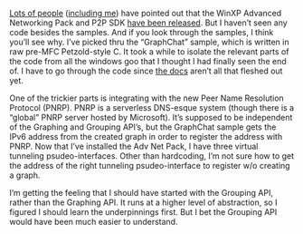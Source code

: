 [Lots of people](http://www.feedster.com/search.php?q=p2p+SDK+XP)
([including
me](http://devhawk.net/2003/07/29/p2p-advanced-network-pack-for-winxp/)) have
pointed out that the WinXP Advanced Networking Pack and P2P SDK [have
been released](http://msdn.microsoft.com/downloads/list/winxppeer.asp).
But I haven’t seen any code besides the samples. And if you look through
the samples, I think you’ll see why. I’ve picked thru the “GraphChat”
sample, which is written in raw pre-MFC Petzold-style C. It took a while
to isolate the relevant parts of the code from all the windows goo that
I thought I had finally seen the end of. I have to go through the code
since [the
docs](http://msdn.microsoft.com/library/en-us/p2psdk/p2p/portal.asp)
aren’t all that fleshed out yet.

One of the trickier parts is integrating with the new Peer Name
Resolution Protocol (PNRP). PNRP is a serverless DNS-esque system
(though there is a “global” PNRP server hosted by Microsoft). It’s
supposed to be independent of the Graphing and Grouping API’s, but the
GraphChat sample gets the IPv6 address from the created graph in order
to register the address with PNRP. Now that I’ve installed the Adv Net
Pack, I have three virtual tunneling psudeo-interfaces. Other than
hardcoding, I’m not sure how to get the address of the right tunneling
psudeo-interface to register w/o creating a graph.

I’m getting the feeling that I should have started with the Grouping
API, rather than the Graphing API. It runs at a higher level of
abstraction, so I figured I should learn the underpinnings first. But I
bet the Grouping API would have been much easier to understand.

